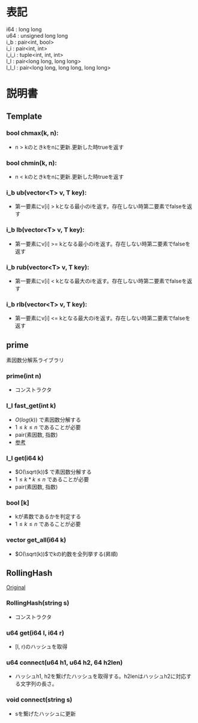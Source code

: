 # 表記
i64 : long long<br>
u64 : unsigned long long<br>
i_b : pair\<int, bool\><br>
i_i : pair\<int, int\><br>
i_i_i : tuple\<int, int, int\><br>
l_l : pair\<long long, long long\><br>
l_l_l : pair\<long long, long long, long long\><br>

# 説明書
## Template
### bool chmax(k, n):
* n > kのときkをnに更新.更新した時trueを返す<br>

### bool chmin(k, n):
* n < kのときkをnに更新.更新した時trueを返す<br>

### i_b ub(vector\<T\> v, T key):
* 第一要素にv[i] > kとなる最小のiを返す。存在しない時第二要素でfalseを返す<br>

### i_b lb(vector\<T\> v, T key):
* 第一要素にv[i] >= kとなる最小のiを返す。存在しない時第二要素でfalseを返す<br>

### i_b rub(vector\<T\> v, T key):
* 第一要素にv[i] < kとなる最大のiを返す。存在しない時第二要素でfalseを返す<br>

### i_b rlb(vector\<T\> v, T key):
* 第一要素にv[i] <= kとなる最大のiを返す。存在しない時第二要素でfalseを返す

## prime
素因数分解系ライブラリ

### prime(int n)
* コンストラクタ

### l_l fast_get(int k)
* $O(log(k))$ で素因数分解する
* $1 \leq k \leq n$ であることが必要
* pair(素因数, 指数)
* [参考](https://atcoder.jp/contests/abc177/editorial/82)

### l_l get(i64 k)
* $O(\sqrt(k))$ で素因数分解する
* $1 \leq k * k \leq n$ であることが必要
* pair(素因数, 指数)

### bool [k]
* kが素数であるかを判定する 
* $1 \leq k \leq n$ であることが必要

### vector<i64> get_all(i64 k)
* $O(\sqrt(k))$でkの約数を全列挙する(昇順)


## RollingHash
[Original](https://github.com/tatyam-prime/kyopro_library/blob/master/RollingHash.cpp)
### RollingHash(string s)
* コンストラクタ
### u64 get(i64 l, i64 r)
* [l, r)のハッシュを取得
### u64 connect(u64 h1, u64 h2, 64 h2len) 
* ハッシュh1, h2を繋げたハッシュを取得する。h2lenはハッシュh2に対応する文字列の長さ。
### void connect(string s) 
* sを繋げたハッシュに更新
